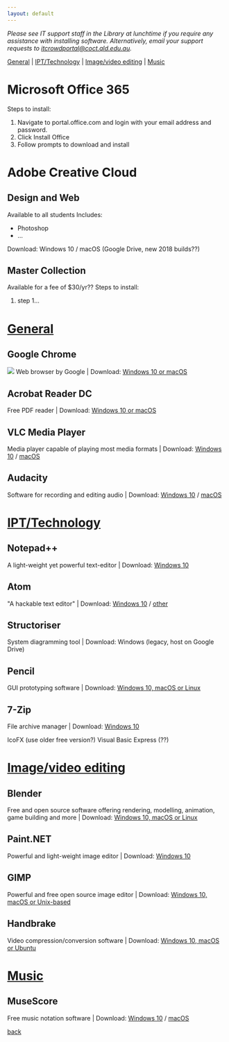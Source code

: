```yaml
---
layout: default
---
```


_Please see IT support staff in the Library at lunchtime if you require any assistance with installing software. Alternatively, email your support requests to itcrowdportal@coct.qld.edu.au._

[General](#general) | [IPT/Technology](#ipt) | [Image/video editing](#img) | [Music](#music)

# [](#o365)Microsoft Office 365
Steps to install:
1.	Navigate to portal.office.com and login with your email address and password.
2.	Click Install Office
3.	Follow prompts to download and install

	
# [](adobe-cc)Adobe Creative Cloud
## Design and Web
Available to all students
Includes:
*	Photoshop
*	...

Download: Windows 10 / macOS (Google Drive, new 2018 builds??)

## Master Collection
Available for a fee of $30/yr??
Steps to install:
1.	step 1...

	
	
# [General](#general)
## Google Chrome
![](https://assets-cdn.github.com/images/icons/emoji/octocat.png)
Web browser by Google | Download: <a target="_blank" href="https://www.google.com/chrome/">Windows 10 or macOS</a>

## Acrobat Reader DC
Free PDF reader | Download: <a target="_blank" href="https://get.adobe.com/reader/otherversions/">Windows 10 or macOS</a>

## VLC Media Player
Media player capable of playing most media formats | Download: <a target="_blank" href="https://www.videolan.org/vlc/download-windows.html">Windows 10</a> / <a target="_blank" href="https://www.videolan.org/vlc/download-macosx.html">macOS</a>

## Audacity
Software for recording and editing audio | Download: <a target="_blank" href="https://www.fosshub.com/Audacity.html/audacity-win-2.2.0.exe">Windows 10</a> / <a target="_blank" href="https://www.fosshub.com/Audacity.html/audacity-macos-2.2.0.dmg">macOS</a>

# [IPT/Technology](#ipt)

## Notepad++
A light-weight yet powerful text-editor | Download: <a target="_blank" href="https://notepad-plus-plus.org/download">Windows 10</a>

## Atom
"A hackable text editor" | Download: <a target="_blank" href="https://atom.io/download/windows_x64">Windows 10</a> / <a target="_blank" href="https://github.com/atom/atom/releases/latest">other</a>

## Structoriser
System diagramming tool | Download: Windows (legacy, host on Google Drive)

## Pencil
GUI prototyping software | Download: <a target="_blank" href="https://pencil.evolus.vn/Downloads.html">Windows 10, macOS or Linux</a>

## 7-Zip
File archive manager | Download: <a target="_blank" href="http://www.7-zip.org/download.html">Windows 10</a>


IcoFX (use older free version?)
Visual Basic Express (??)



# [Image/video editing](#img)

## Blender
Free and open source software offering rendering, modelling, animation, game building and more | Download: <a target="_blank" href="https://www.blender.org/download/">Windows 10, macOS or Linux</a>

## Paint.NET
Powerful and light-weight image editor | Download: <a target="_blank" href="https://www.dotpdn.com/downloads/pdn.html">Windows 10</a>

## GIMP
Powerful and free open source image editor | Download: <a target="_blank" href="https://www.gimp.org/downloads/">Windows 10, macOS or Unix-based</a>

## Handbrake
Video compression/conversion software | Download: <a target="_blank" href="https://handbrake.fr/downloads.php">Windows 10, macOS or Ubuntu</a>

# [Music](#music)

## MuseScore
Free music notation software | Download: <a target="_blank" href="https://musescore.org/en/download/musescore.msi">Windows 10</a> / <a target="_blank" href="https://musescore.org/en/download/musescore.dmg">macOS</a>





[back](./)
